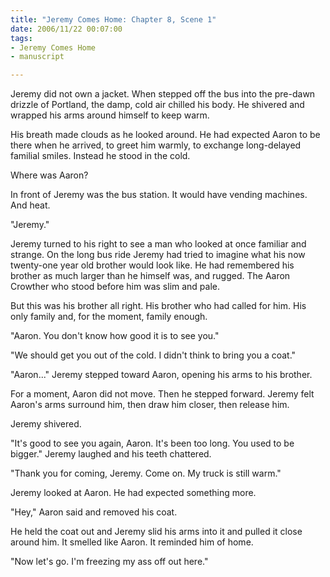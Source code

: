```yaml
--- 
title: "Jeremy Comes Home: Chapter 8, Scene 1"
date: 2006/11/22 00:07:00
tags: 
- Jeremy Comes Home
- manuscript

---
```


Jeremy did not own a jacket.  When stepped off the bus into the pre-dawn drizzle of Portland, the damp, cold air chilled his body.  He shivered and wrapped his arms around himself to keep warm.

His breath made clouds as he looked around.  He had expected Aaron to be there when he arrived, to greet him warmly, to exchange long-delayed familial smiles.  Instead he stood in the cold.

Where was Aaron?

In front of Jeremy was the bus station.  It would have vending machines.  And heat.

"Jeremy."

Jeremy turned to his right to see a man who looked at once familiar and strange.  On the long bus ride Jeremy had tried to imagine what his now twenty-one year old brother would look like.  He had remembered his brother as much larger than he himself was, and rugged.  The Aaron Crowther who stood before him was slim and pale.

But this was his brother all right.  His brother who had called for him.  His only family and, for the moment, family enough.

"Aaron.  You don't know how good it is to see you."

"We should get you out of the cold.  I didn't think to bring you a coat."

"Aaron..."  Jeremy stepped toward Aaron, opening his arms to his brother.

For a moment, Aaron did not move.  Then he stepped forward.  Jeremy felt Aaron's arms surround him, then draw him closer, then release him.

Jeremy shivered.

"It's good to see you again, Aaron.  It's been too long.  You used to be bigger."  Jeremy laughed and his teeth chattered.

"Thank you for coming, Jeremy.  Come on.  My truck is still warm."

Jeremy looked at Aaron.  He had expected something more.

"Hey," Aaron said and removed his coat.

He held the coat out and Jeremy slid his arms into it and pulled it close around him.  It smelled like Aaron.  It reminded him of home.

"Now let's go.  I'm freezing my ass off out here."
